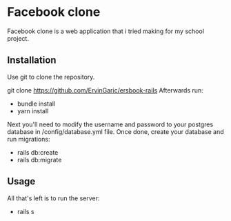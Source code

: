 # Facebook clone
Facebook clone is a web application that i tried making for my school project.

## Installation
Use git to clone the repository.

git clone https://github.com/ErvinGaric/ersbook-rails
Afterwards run:

- bundle install
- yarn install

Next you'll need to modify the username and password to your postgres database in /config/database.yml file. Once done, create your database and run migrations:

- rails db:create
- rails db:migrate

## Usage

All that's left is to run the server:

- rails s
